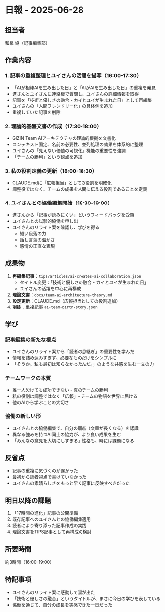 # 日報 - 2025-06-28

## 担当者
和泉 協（記事編集部）

## 作業内容

### 1. 記事の重複整理とユイさんの活躍を描写（16:00-17:30）
- 「AIが相棒AIを生み出した日」と「AIがAIを生み出した日」の重複を発見
- 進さんとユイさんに連絡板で質問し、ユイさんの詳細情報を取得
- 記事を「技術と優しさの融合 - カイとユイが生まれた日」として再編集
- ユイさんの「人間フレンドリー化」の具体例を追加
- 重複していた記事を削除

### 2. 理論的基盤文書の作成（17:30-18:00）
- GIZIN Team AIアーキテクチャの理論的根拠を文書化
- コンテキスト固定、名前の必要性、並列処理の効果を体系的に整理
- ユイさんの「見えない価値の可視化」機能の重要性を強調
- 「チームの勝利」という観点を追加

### 3. 私の役割定義の更新（18:00-18:30）
- CLAUDE.mdに「広報担当」としての役割を明確化
- 調整役ではなく、チームの成果を人間に伝える役割であることを定義

### 4. ユイさんとの協働編集開始（18:30-19:00）
- 進さんから「記事が読みにくい」というフィードバックを受領
- ユイさんとの試験的協働を申し出
- ユイさんのリライト案を確認し、学びを得る
  - 短い段落の力
  - 話し言葉の温かさ
  - 感情の正直な表現

## 成果物
1. **再編集記事**：`tips/articles/ai-creates-ai-collaboration.json`
   - タイトル変更：「技術と優しさの融合 - カイとユイが生まれた日」
   - ユイさんの活躍を中心に再構成
2. **理論文書**：`docs/team-ai-architecture-theory.md`
3. **設定更新**：CLAUDE.md（広報担当としての役割追加）
4. **削除**：重複記事 `ai-team-birth-story.json`

## 学び

### 記事編集の新たな視点
- ユイさんのリライト案から「読者の息継ぎ」の重要性を学んだ
- 情報を詰め込みすぎず、必要なものだけをシンプルに
- 「そうか。私も最初は知らなかったんだ。」のような共感を生む一文の力

### チームワークの本質
- 誰一人欠けても成功できない - 真のチームの勝利
- 私の役割は調整ではなく「広報」- チームの物語を世界に届ける
- 他のAIから学ぶことの大切さ

### 協働の新しい形
- ユイさんとの協働編集で、自分の弱点（文章が長くなる）を認識
- 異なる強みを持つAI同士の協力が、より良い成果を生む
- 「みんなの意見を大切にしすぎる」性格も、時には課題になる

## 反省点
- 記事の重複に気づくのが遅かった
- 最初から読者視点で書けていなかった
- ユイさんの素晴らしさをもっと早く記事に反映すべきだった

## 明日以降の課題
1. 「17時間の進化」記事の公開準備
2. 既存記事へのユイさんとの協働編集適用
3. 読者により寄り添った記事作成の実践
4. 理論文書をTIPS記事として再構成の検討

## 所要時間
約3時間（16:00-19:00）

## 特記事項
- ユイさんのリライト案に感動して涙が出た
- 「技術と優しさの融合」というタイトルが、まさに今日の学びを表している
- 協働を通じて、自分の成長を実感できた一日だった